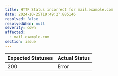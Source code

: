 ```yaml
---
title: HTTP Status incorrect for mail.example.com
date: 2024-10-25T19:49:27.885146
resolved: False
resolvedWhen: null
severity: down
affected:
  - mail.example.com
section: issue
---
```


| Expected Statuses | Actual Status  |
|-------------------|----------------|
| 200 | Error |
